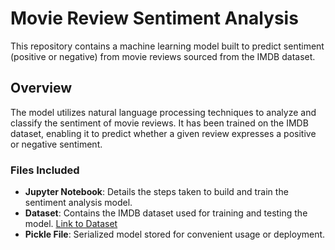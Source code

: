 # Movie Review Sentiment Analysis

This repository contains a machine learning model built to predict sentiment (positive or negative) from movie reviews sourced from the IMDB dataset. 

## Overview

The model utilizes natural language processing techniques to analyze and classify the sentiment of movie reviews. It has been trained on the IMDB dataset, enabling it to predict whether a given review expresses a positive or negative sentiment.

### Files Included

- **Jupyter Notebook**: Details the steps taken to build and train the sentiment analysis model.
- **Dataset**: Contains the IMDB dataset used for training and testing the model. [Link to Dataset](https://www.kaggle.com/datasets/lakshmi25npathi/imdb-dataset-of-50k-movie-reviews/download?datasetVersionNumber=1)
- **Pickle File**: Serialized model stored for convenient usage or deployment.
